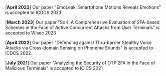 [**April 2023**] Our paper "EmoLeak: Smartphone Motions Reveals Emotions" is accepted to ICDCS 2023.

[**March 2023**] Our paper "SoK: A Comprehensive Evaluation of 2FA-based Schemes in the Face of Active Concurrent Attacks from User Terminals" is accepted to Wisec 2023

[**April 2022**] Our paper "Defending against Thru-barrier Stealthy Voice Attacks via Cross-domain Sensing on Phoneme Sounds" is accepted to ICDCS 2022.

[**July 2021**] Our paper "Analyzing the Security of OTP 2FA in the Face of Malicious Terminals" is accepted to ICICS 2021

